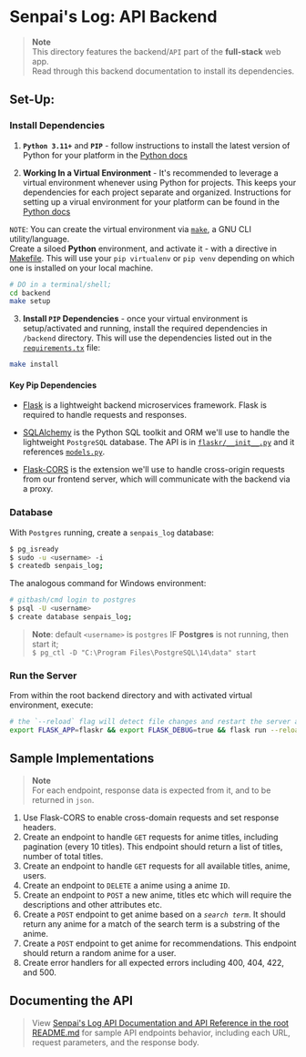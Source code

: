 # Senpai's Log: API Backend
> **Note**  
> This directory features the backend/`API` part of the **full-stack** web app.  
> Read through this backend documentation to install its dependencies.

## Set-Up:

### Install Dependencies

1. **`Python 3.11+`** and **`PIP`** - follow instructions to install the latest version of Python for your platform in the [Python docs](https://docs.python.org/3/using/unix.html#getting-and-installing-the-latest-version-of-python)

2. **Working In a Virtual Environment** - It's recommended to leverage a virtual environment whenever using Python for projects. This keeps your dependencies for each project separate and organized. Instructions for setting up a virual environment for your platform can be found in the [Python docs](https://packaging.python.org/guides/installing-using-pip-and-virtual-environments/)


`NOTE`: You can create the virtual environment via [`make`](https://www.gnu.org/software/make/), a GNU CLI utility/language.  
Create a siloed **Python** environment, and activate it - with a directive in [Makefile](./Makefile). This will use your `pip virtualenv` or `pip venv` depending on which one is installed on your local machine.
```bash
# DO in a terminal/shell;
cd backend
make setup
```

3. **Install `PIP` Dependencies** - once your virtual environment is setup/activated and running, install the required dependencies in `/backend` directory. This will use the dependencies listed out in the [`requirements.tx`](./requirements.txt) file:

```bash
make install
```

#### Key Pip Dependencies

- [Flask](http://flask.pocoo.org/) is a lightweight backend microservices framework. Flask is required to handle requests and responses.

- [SQLAlchemy](https://www.sqlalchemy.org/) is the Python SQL toolkit and ORM we'll use to handle the lightweight `PostgreSQL` database. The API is in [`flaskr/__init__.py`](./flaskr/__init__.py) and it  references [`models.py`](./models.py).

- [Flask-CORS](https://flask-cors.readthedocs.io/en/latest/#) is the extension we'll use to handle cross-origin requests from our frontend server, which will communicate with the backend via a proxy.


### Database

With `Postgres` running, create a `senpais_log` database:

```bash
$ pg_isready 
$ sudo -u <username> -i
$ createdb senpais_log;
```

The analogous command for Windows environment:
```bash
# gitbash/cmd login to postgres
$ psql -U <username>
$ create database senpais_log;
```

> **Note**: default `<username>` is `postgres` 
> IF **Postgres** is not running, then start it;  
> `$ pg_ctl -D "C:\Program Files\PostgreSQL\14\data" start`



### Run the Server

From within the root backend directory and with activated virtual environment, execute:

```bash
# the `--reload` flag will detect file changes and restart the server automatically.
export FLASK_APP=flaskr && export FLASK_DEBUG=true && flask run --reload
```

## Sample Implementations
> **Note**  
> For each endpoint, response data is expected from it, and to be returned in `json`.

1. Use Flask-CORS to enable cross-domain requests and set response headers.
2. Create an endpoint to handle `GET` requests for anime titles, including pagination (every 10 titles). This endpoint should return a list of titles, number of total titles.
3. Create an endpoint to handle `GET` requests for all available titles, anime, users.
4. Create an endpoint to `DELETE` a anime using a anime `ID`.
5. Create an endpoint to `POST` a new anime, titles etc which will require the descriptions and other attributes etc.
6. Create a `POST` endpoint to get anime based on a *`search term`*. It should return any anime for a match of the search term is a substring of the anime.
7. Create a `POST` endpoint to get anime for recommendations. This endpoint should  return a random anime for a user.
8. Create error handlers for all expected errors including 400, 404, 422, and 500.


## Documenting the API

> View [Senpai's Log API Documentation and API Reference in the root README.md](../README.md) for sample API endpoints behavior, including each URL, request parameters, and the response body.
